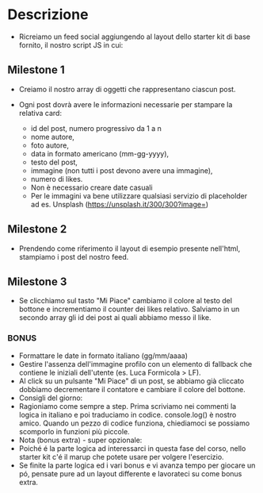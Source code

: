 
# Descrizione
- Ricreiamo un feed social aggiungendo al layout dello starter kit di base fornito, il nostro script JS in cui:

## Milestone 1
- Creiamo il nostro array di oggetti che rappresentano ciascun post.

- Ogni post dovrà avere le informazioni necessarie per stampare la relativa card:

   - id del post, numero progressivo da 1 a n
   - nome autore,
   - foto autore,
   - data in formato americano (mm-gg-yyyy),
   - testo del post,
   - immagine (non tutti i post devono avere una immagine),
   - numero di likes.
   - Non è necessario creare date casuali
   - Per le immagini va bene utilizzare qualsiasi servizio di placeholder ad es. Unsplash (https://unsplash.it/300/300?image=<id>)

## Milestone 2
- Prendendo come riferimento il layout di esempio presente nell'html, stampiamo i post del nostro feed.

## Milestone 3
- Se clicchiamo sul tasto "Mi Piace" cambiamo il colore al testo del bottone e incrementiamo il counter dei likes relativo. Salviamo in un secondo array gli id dei post ai quali abbiamo messo il like.

### BONUS
   - Formattare le date in formato italiano (gg/mm/aaaa)
   - Gestire l'assenza dell'immagine profilo con un elemento di fallback che contiene le iniziali dell'utente (es. Luca Formicola > LF).
   - Al click su un pulsante "Mi Piace" di un post, se abbiamo già cliccato dobbiamo decrementare il contatore e cambiare il colore del bottone.
   - Consigli del giorno:
   - Ragioniamo come sempre a step. Prima scriviamo nei commenti la logica in italiano e poi traduciamo in codice. console.log() è nostro amico. Quando un pezzo di codice funziona, chiediamoci se possiamo scomporlo in funzioni più piccole.
   - Nota (bonus extra) - super opzionale:
   - Poiché é la parte logica ad interessarci in questa fase del corso, nello starter kit c'é il marup che potete usare per volgere l'esercizio.
   - Se finite la parte logica ed i vari bonus e vi avanza tempo per giocare un pó, pensate pure ad un layout differente e lavorateci su come bonus extra.


